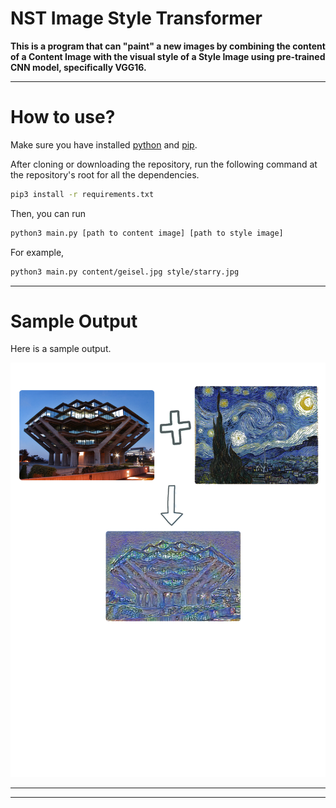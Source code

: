 NST Image Style Transformer
===============

**This is a program that can "paint" a new images by combining the content of a Content Image with the visual style of a Style Image using pre-trained CNN model, specifically VGG16.**





* * *
How to use?
====

Make sure you have installed [python](https://www.python.org/downloads/) and [pip](https://pypi.org/project/pip/).

After cloning or downloading the repository, run the following command at the repository's root for all the dependencies.

```bash
pip3 install -r requirements.txt
```

Then, you can run

```bash
python3 main.py [path to content image] [path to style image]
```

For example, 

```bash
python3 main.py content/geisel.jpg style/starry.jpg
```



* * *


Sample Output
====

  
  
Here is a sample output.

  <img src="/painted/example.png" width="1000"/>

* * *

  
  



* * *
